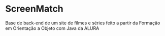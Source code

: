 # ScreenMatch
Base de back-end de um site de filmes e séries feito a partir da Formação em Orientação a Objeto com Java da ALURA
